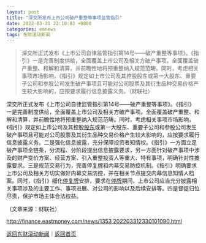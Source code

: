```yaml
---
layout: post
title: "深交所发布上市公司破产重整等事项监管指引"
date: 2022-03-31 22:10:03 +0800
categories: emnews
tags: 东财滚动新闻
---
```

> 深交所正式发布《上市公司自律监管指引第14号——破产重整等事项》。《指引》一是完善制度供给，全面覆盖上市公司及相关方破产事项。全面覆盖破产重整、和解和清算，并前瞻性地将预重整纳入规范范畴。同时，考虑相关事项市场影响，《指引》规定如上市公司及其控股股东或第一大股东、重要子公司和参股公司发生破产事项且可能对公司股票及其衍生品种交易价格产生较大影响的，应按要求履行信息披露义务。（财联社）

<p>深交所正式发布《上市公司自律监管指引第14号——破产重整等事项》。《指引》一是完善制度供给，全面覆盖上市公司及相关方破产事项。全面覆盖破产重整、和解和清算，并前瞻性地将预重整纳入规范范畴。同时，考虑相关事项市场影响，《指引》规定如上市公司及其控股<span id="Info.3286"><a href="http://data.eastmoney.com/gdfx/" class="infokey">股东</a></span>或第一大股东、重要子公司和参股公司发生破产事项且可能对公司股票及其衍生品种交易价格产生较大影响的，应按要求履行信息披露义务。二是强化信息披露，充分保障投资者知情权。《指引》一方面立足破产事项全链条，分流程、分阶段提出信息披露要求，另一方面针对破产事项中涉及的财产变价方案、经营方案、引入重整投资人等重大、特有事项，明确针对性披露要求。三是规范交易行为，完善停<span id="Info.335"><a href="http://data.eastmoney.com/tfpxx/" class="infokey">复牌</a></span>和内幕交易防控机制。《指引》明确要求上市公司及相关方切实做好内幕交易防控，并在相关节点提交内幕信息知情人档案。同时，《指引》细化<span id="Info.3275"><a href="http://data.eastmoney.com/tfpxx/" class="infokey">停复牌</a></span>安排，要求在<span id="Info.334"><a href="http://data.eastmoney.com/tfpxx/" class="infokey">停牌</a></span>期间，上市公司应当充分披露相关事项涉及的主要工作、事项进展、对公司的影响以及后续安排等。四是督促归位尽责，保护市场主体合法权益。</p><p class="em_media">（文章来源：财联社）</p>

<http://finance.eastmoney.com/news/1353,202203312330101090.html>

[返回东财滚动新闻](//finews.withounder.com/emnews/)｜[返回首页](//finews.withounder.com/)